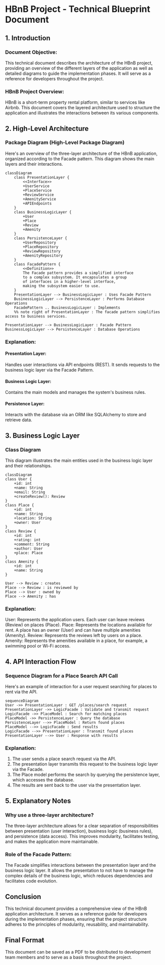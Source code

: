 # HBnB Project - Technical Blueprint Document

## 1. Introduction

### Document Objective:
This technical document describes the architecture of the HBnB project, providing an overview of the different layers of the application as well as detailed diagrams to guide the implementation phases. It will serve as a reference for developers throughout the project.

### HBnB Project Overview:
HBnB is a short-term property rental platform, similar to services like Airbnb. This document covers the layered architecture used to structure the application and illustrates the interactions between its various components.

## 2. High-Level Architecture

### Package Diagram (High-Level Package Diagram)
Here's an overview of the three-layer architecture of the HBnB application, organized according to the Facade pattern.
This diagram shows the main layers and their interactions.

```mermaid
classDiagram
    class PresentationLayer {
        <<Interface>>
        +UserService
        +PlaceService
        +ReviewService
        +AmenityService
        +APIEndpoints
    }
    class BusinessLogicLayer {
        +User
        +Place
        +Review
        +Amenity
    }
    class PersistenceLayer {
        +UserRepository
        +PlaceRepository
        +ReviewRepository
        +AmenityRepository
    }
    class FacadePattern {
        <<Definition>>
        The Facade pattern provides a simplified interface
        to a complex subsystem. It encapsulates a group
        of interfaces in a higher-level interface,
        making the subsystem easier to use.
    }
    PresentationLayer --> BusinessLogicLayer : Uses Facade Pattern
    BusinessLogicLayer --> PersistenceLayer : Performs Database Operations
    FacadePattern .. BusinessLogicLayer : Implements
    %% note right of PresentationLayer : The facade pattern simplifies access to business services.

PresentationLayer --> BusinessLogicLayer : Facade Pattern
BusinessLogicLayer --> PersistenceLayer : Database Operations
```

### Explanation:

#### Presentation Layer:
Handles user interactions via API endpoints (REST). It sends requests to the business logic layer via the Facade Pattern.

#### Business Logic Layer:
Contains the main models and manages the system's business rules.

#### Persistence Layer:
Interacts with the database via an ORM like SQLAlchemy to store and retrieve data.

## 3. Business Logic Layer

### Class Diagram
This diagram illustrates the main entities used in the business logic layer and their relationships.

```mermaid
classDiagram
class User {
    +id: int
    +name: String
    +email: String
    +createReview(): Review
}
class Place {
    +id: int
    +name: String
    +location: String
    +owner: User
}
class Review {
    +id: int
    +rating: int
    +comment: String
    +author: User
    +place: Place
}
class Amenity {
    +id: int
    +name: String
}

User --> Review : creates
Place --> Review : is reviewed by
Place --> User : owned by
Place --> Amenity : has
```

### Explanation:

User: Represents the application users. Each user can leave reviews (Review) on places (Place).
Place: Represents the locations available for rent. A place has an owner (User) and can have multiple amenities (Amenity).
Review: Represents the reviews left by users on a place.
Amenity: Represents the amenities available in a place, for example, a swimming pool or Wi-Fi access.

## 4. API Interaction Flow

### Sequence Diagram for a Place Search API Call
Here's an example of interaction for a user request searching for places to rent via the API.

```mermaid
sequenceDiagram
User ->> PresentationLayer : GET /places/search request
PresentationLayer ->> LogicFacade : Validate and transmit request
LogicFacade ->> PlaceModel : Search for matching places
PlaceModel ->> PersistenceLayer : Query the database
PersistenceLayer -->> PlaceModel : Return found places
PlaceModel -->> LogicFacade : Send results
LogicFacade -->> PresentationLayer : Transmit found places
PresentationLayer -->> User : Response with results
```

### Explanation:

1. The user sends a place search request via the API.
2. The presentation layer transmits this request to the business logic layer via the Facade.
3. The Place model performs the search by querying the persistence layer, which accesses the database.
4. The results are sent back to the user via the presentation layer.

## 5. Explanatory Notes

### Why use a three-layer architecture?
The three-layer architecture allows for a clear separation of responsibilities between presentation (user interaction), business logic (business rules), and persistence (data access). This improves modularity, facilitates testing, and makes the application more maintainable.

### Role of the Facade Pattern:
The Facade simplifies interactions between the presentation layer and the business logic layer. It allows the presentation to not have to manage the complex details of the business logic, which reduces dependencies and facilitates code evolution.

## Conclusion

This technical document provides a comprehensive view of the HBnB application architecture. It serves as a reference guide for developers during the implementation phases, ensuring that the project structure adheres to the principles of modularity, reusability, and maintainability.

## Final Format

This document can be saved as a PDF to be distributed to development team members and to serve as a basis throughout the project.
